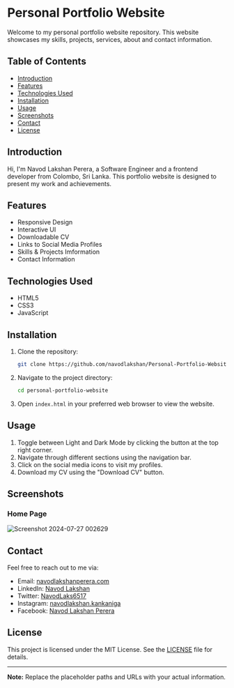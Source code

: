 # Personal Portfolio Website

Welcome to my personal portfolio website repository. This website showcases my skills, projects, services, about and contact information.

## Table of Contents

- [Introduction](#introduction)
- [Features](#features)
- [Technologies Used](#technologies-used)
- [Installation](#installation)
- [Usage](#usage)
- [Screenshots](#screenshots)
- [Contact](#contact)
- [License](#license)

## Introduction

Hi, I'm Navod Lakshan Perera, a Software Engineer and a frontend developer from Colombo, Sri Lanka. This portfolio website is designed to present my work and achievements.

## Features

- Responsive Design
- Interactive UI
- Downloadable CV
- Links to Social Media Profiles
- Skills & Projects Imformation
- Contact Information

## Technologies Used

- HTML5
- CSS3
- JavaScript

## Installation

1. Clone the repository:
    ```sh
    git clone https://github.com/navodlakshan/Personal-Portfolio-Website.git
    ```
2. Navigate to the project directory:
    ```sh
    cd personal-portfolio-website
    ```
3. Open `index.html` in your preferred web browser to view the website.

## Usage

1. Toggle between Light and Dark Mode by clicking the button at the top right corner.
2. Navigate through different sections using the navigation bar.
3. Click on the social media icons to visit my profiles.
4. Download my CV using the "Download CV" button.

## Screenshots

### Home Page
![Screenshot 2024-07-27 002629](https://github.com/user-attachments/assets/63342ddf-d737-467a-9bc5-5eba194f2d54)

## Contact

Feel free to reach out to me via:

- Email: [navodlakshanperera.com](mailto:navodlakshanperera.com)
- LinkedIn: [Navod Lakshan](https://www.linkedin.com/in/navod-lakshan-9949b1248/)
- Twitter: [NavodLaks6517](https://twitter.com/NavodLaks6517)
- Instagram: [navodlakshan.kankaniga](https://www.instagram.com/navod.lakshan_/)
- Facebook: [Navod Lakshan Perera](https://www.facebook.com/navodlakshan.kankaniga)

## License

This project is licensed under the MIT License. See the [LICENSE](LICENSE) file for details.

---

**Note:** Replace the placeholder paths and URLs with your actual information.

